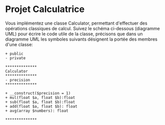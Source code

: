 #  Projet Calculatrice 

Vous implémentez une classe Calculator, permettant d'effectuer des opérations classiques de calcul.
Suivez le schéma ci-dessous (diagramme UML) pour écrire le code utile de la classe, précisons que dans un diagramme UML
les symboles suivants désignent la portée des membres d'une classe:

```text
+ public
- private
```
```text
**************
Calculator
**************
- precision
**************

+ __construct($precision = 1)
+ mul(float $a, float $b):float
+ sub(float $a, float $b):float
+ add(float $a, float $b): float
+ avg(array $numbers): float

**************

```
